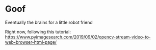 # Goof

Eventually the brains for a little robot friend

Right now, following this tutorial: https://www.pyimagesearch.com/2019/09/02/opencv-stream-video-to-web-browser-html-page/
